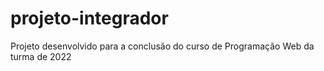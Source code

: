 # projeto-integrador
Projeto desenvolvido para a conclusão do curso de Programação Web da turma de 2022
